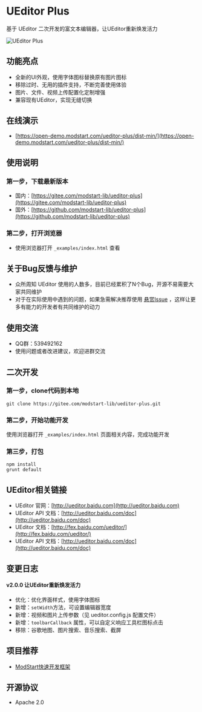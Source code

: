 # UEditor Plus

基于 UEditor 二次开发的富文本编辑器，让UEditor重新焕发活力

![UEditor Plus](https://ms-assets.modstart.com/demo/UEditorPlus.jpg)



## 功能亮点

- 全新的UI外观，使用字体图标替换原有图片图标
- 移除过时、无用的插件支持，不断完善使用体验
- 图片、文件、视频上传配置化定制增强
- 兼容现有UEditor，实现无缝切换



## 在线演示

- [https://open-demo.modstart.com/ueditor-plus/dist-min/](https://open-demo.modstart.com/ueditor-plus/dist-min/)


## 使用说明

### 第一步，下载最新版本

- 国内：[https://gitee.com/modstart-lib/ueditor-plus](https://gitee.com/modstart-lib/ueditor-plus)
- 国外：[https://github.com/modstart-lib/ueditor-plus](https://github.com/modstart-lib/ueditor-plus)

### 第二步，打开浏览器

- 使用浏览器打开 `_examples/index.html` 查看



## 关于Bug反馈与维护

- 众所周知 UEditor 使用的人数多，目前已经累积了N个Bug，开源不易需要大家共同维护
- 对于在实际使用中遇到的问题，如果急需解决推荐使用 [悬赏Issue](https://gitee.com/modstart-lib/ueditor-plus/reward_issues/new) ，这样让更多有能力的开发者有共同维护的动力


## 使用交流

- QQ群：539492162
- 使用问题或者改进建议，欢迎进群交流



## 二次开发

### 第一步，clone代码到本地

```shell
git clone https://gitee.com/modstart-lib/ueditor-plus.git
```

### 第二步，开始功能开发

使用浏览器打开 `_examples/index.html` 页面相关内容，完成功能开发

### 第三步，打包

```shell
npm install
grunt default
```



## UEditor相关链接

- UEditor 官网：[http://ueditor.baidu.com](http://ueditor.baidu.com)
- UEditor API 文档：[http://ueditor.baidu.com/doc](http://ueditor.baidu.com/doc)
- UEditor 文档：[http://fex.baidu.com/ueditor/](http://fex.baidu.com/ueditor/)
- UEditor API 文档：[http://ueditor.baidu.com/doc](http://ueditor.baidu.com/doc)



## 变更日志

#### v2.0.0 让UEditor重新焕发活力

- 优化：优化界面样式，使用字体图标
- 新增：`setWidth`方法，可设置编辑器宽度
- 新增：视频和图片上传参数（见 ueditor.config.js 配置文件）
- 新增：`toolbarCallback` 属性，可以自定义响应工具栏图标点击
- 移除：谷歌地图、图片搜索、音乐搜索、截屏



## 项目推荐

- [ModStart快速开发框架](https://modstart.com)



## 开源协议

- Apache 2.0
